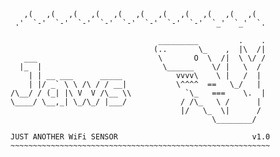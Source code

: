 
       ,(   ,(   ,(   ,(   ,(   ,(   ,(   ,(   ,(   ,(   ,(
     .'  `-'  `-'  `-'  `-'  `-'  `-'  `-'  `-'  `_'  `_'  `.
         
                                     _________         .    . 
                                    (..       \_    ,  |\  /|
       ___                           \       O  \  /|  \ \/ /                 
      |_  |                           \______    \/ |   \  /       
        | | __ ___      _____            vvvv\    \ |   /  |
        | |/ _` \ \ /\ / / __|           \^^^^  ==   \_/   | 
    /\__/ / (_| |\ V  V /\__ \\            `\_   ===    \.  |
    \____/ \__,_| \_/\_/ |___/            / /\_   \ /      | 
                                          |/   \_  \|      /
                                                 \________/
    
    JUST ANOTHER WiFi SENSOR                              v1.0
    ~~~~~~~~~~~~~~~~~~~~~~~~~~~~~~~~~~~~~~~~~~~~~~~~~~~~~~~~~~
